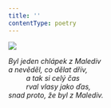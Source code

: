 ```yaml
---
title: ''
contentType: poetry
---
```


<section>

![](../Images/026.jpg)

_Byl jeden chlápek z Malediv  
a nevěděl, co dělat dřív,  
         a tak si celý čas  
         rval vlasy jako ďas,  
snad proto, že byl z Malediv._

</section>
